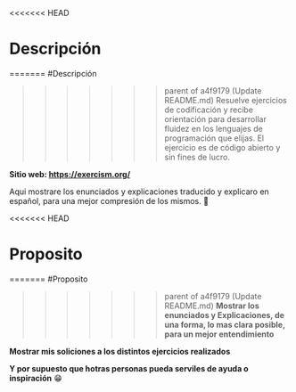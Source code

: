 
  
<<<<<<< HEAD
# Descripción 

=======
#Descripción 
>>>>>>> parent of a4f9179 (Update README.md)
Resuelve ejercicios de codificación y recibe orientación para desarrollar fluidez en los lenguajes de programación que elijas. El ejercicio es de código abierto y sin fines de lucro.

 **Sitio web: https://exercism.org/**
 
Aqui mostrare los enunciados y explicaciones traducido y explicaro en español, para una mejor compresión de los mismos. 🤔
  
<<<<<<< HEAD
# Proposito

=======
#Proposito
>>>>>>> parent of a4f9179 (Update README.md)
**Mostrar los enunciados y Explicaciones, de una forma, lo mas clara posible, para un mejor entendimiento**

**Mostrar mis soliciones a los distintos ejercicios realizados**

**Y por supuesto que hotras personas pueda serviles de ayuda o inspiración** 😁


